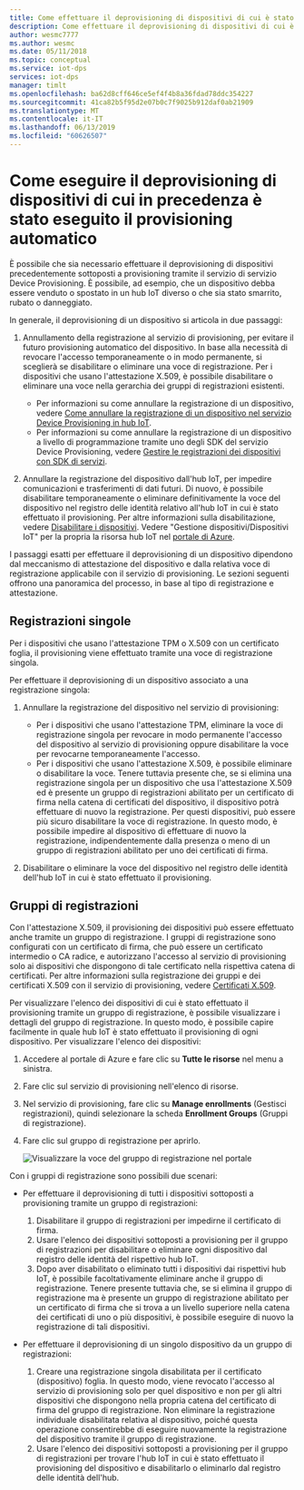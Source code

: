 ```yaml
---
title: Come effettuare il deprovisioning di dispositivi di cui è stato effettuato il provisioning tramite il servizio Device Provisioning in hub IoT di Azure | Microsoft Docs
description: Come effettuare il deprovisioning di dispositivi di cui è stato effettuato il provisioning tramite il servizio Device Provisioning in hub IoT di Azure
author: wesmc7777
ms.author: wesmc
ms.date: 05/11/2018
ms.topic: conceptual
ms.service: iot-dps
services: iot-dps
manager: timlt
ms.openlocfilehash: ba62d8cff646ce5ef4f4b8a36fdad78ddc354227
ms.sourcegitcommit: 41ca82b5f95d2e07b0c7f9025b912daf0ab21909
ms.translationtype: MT
ms.contentlocale: it-IT
ms.lasthandoff: 06/13/2019
ms.locfileid: "60626507"
---
```

# <a name="how-to-deprovision-devices-that-were-previously-auto-provisioned"></a>Come eseguire il deprovisioning di dispositivi di cui in precedenza è stato eseguito il provisioning automatico 

È possibile che sia necessario effettuare il deprovisioning di dispositivi precedentemente sottoposti a provisioning tramite il servizio di servizio Device Provisioning. È possibile, ad esempio, che un dispositivo debba essere venduto o spostato in un hub IoT diverso o che sia stato smarrito, rubato o danneggiato. 

In generale, il deprovisioning di un dispositivo si articola in due passaggi:

1. Annullamento della registrazione al servizio di provisioning, per evitare il futuro provisioning automatico del dispositivo. In base alla necessità di revocare l'accesso temporaneamente o in modo permanente, si sceglierà se disabilitare o eliminare una voce di registrazione. Per i dispositivi che usano l'attestazione X.509, è possibile disabilitare o eliminare una voce nella gerarchia dei gruppi di registrazioni esistenti.  
 
   - Per informazioni su come annullare la registrazione di un dispositivo, vedere [Come annullare la registrazione di un dispositivo nel servizio Device Provisioning in hub IoT](how-to-revoke-device-access-portal.md).
   - Per informazioni su come annullare la registrazione di un dispositivo a livello di programmazione tramite uno degli SDK del servizio Device Provisioning, vedere [Gestire le registrazioni dei dispositivi con SDK di servizi](how-to-manage-enrollments-sdks.md).

2. Annullare la registrazione del dispositivo dall'hub IoT, per impedire comunicazioni e trasferimenti di dati futuri. Di nuovo, è possibile disabilitare temporaneamente o eliminare definitivamente la voce del dispositivo nel registro delle identità relativo all'hub IoT in cui è stato effettuato il provisioning. Per altre informazioni sulla disabilitazione, vedere [Disabilitare i dispositivi](/azure/iot-hub/iot-hub-devguide-identity-registry#disable-devices). Vedere "Gestione dispositivi/Dispositivi IoT" per la propria la risorsa hub IoT nel [portale di Azure](https://portal.azure.com).

I passaggi esatti per effettuare il deprovisioning di un dispositivo dipendono dal meccanismo di attestazione del dispositivo e dalla relativa voce di registrazione applicabile con il servizio di provisioning. Le sezioni seguenti offrono una panoramica del processo, in base al tipo di registrazione e attestazione.

## <a name="individual-enrollments"></a>Registrazioni singole
Per i dispositivi che usano l'attestazione TPM o X.509 con un certificato foglia, il provisioning viene effettuato tramite una voce di registrazione singola. 

Per effettuare il deprovisioning di un dispositivo associato a una registrazione singola: 

1. Annullare la registrazione del dispositivo nel servizio di provisioning:

   - Per i dispositivi che usano l'attestazione TPM, eliminare la voce di registrazione singola per revocare in modo permanente l'accesso del dispositivo al servizio di provisioning oppure disabilitare la voce per revocarne temporaneamente l'accesso. 
   - Per i dispositivi che usano l'attestazione X.509, è possibile eliminare o disabilitare la voce. Tenere tuttavia presente che, se si elimina una registrazione singola per un dispositivo che usa l'attestazione X.509 ed è presente un gruppo di registrazioni abilitato per un certificato di firma nella catena di certificati del dispositivo, il dispositivo potrà effettuare di nuovo la registrazione. Per questi dispositivi, può essere più sicuro disabilitare la voce di registrazione. In questo modo, è possibile impedire al dispositivo di effettuare di nuovo la registrazione, indipendentemente dalla presenza o meno di un gruppo di registrazioni abilitato per uno dei certificati di firma.

2. Disabilitare o eliminare la voce del dispositivo nel registro delle identità dell'hub IoT in cui è stato effettuato il provisioning. 


## <a name="enrollment-groups"></a>Gruppi di registrazioni
Con l'attestazione X.509, il provisioning dei dispositivi può essere effettuato anche tramite un gruppo di registrazione. I gruppi di registrazione sono configurati con un certificato di firma, che può essere un certificato intermedio o CA radice, e autorizzano l'accesso al servizio di provisioning solo ai dispositivi che dispongono di tale certificato nella rispettiva catena di certificati. Per altre informazioni sulla registrazione dei gruppi e dei certificati X.509 con il servizio di provisioning, vedere [Certificati X.509](concepts-security.md#x509-certificates). 

Per visualizzare l'elenco dei dispositivi di cui è stato effettuato il provisioning tramite un gruppo di registrazione, è possibile visualizzare i dettagli del gruppo di registrazione. In questo modo, è possibile capire facilmente in quale hub IoT è stato effettuato il provisioning di ogni dispositivo. Per visualizzare l'elenco dei dispositivi: 

1. Accedere al portale di Azure e fare clic su **Tutte le risorse** nel menu a sinistra.
2. Fare clic sul servizio di provisioning nell'elenco di risorse.
3. Nel servizio di provisioning, fare clic su **Manage enrollments** (Gestisci registrazioni), quindi selezionare la scheda **Enrollment Groups** (Gruppi di registrazione).
4. Fare clic sul gruppo di registrazione per aprirlo.

   ![Visualizzare la voce del gruppo di registrazione nel portale](./media/how-to-unprovision-devices/view-enrollment-group.png)

Con i gruppi di registrazione sono possibili due scenari:

- Per effettuare il deprovisioning di tutti i dispositivi sottoposti a provisioning tramite un gruppo di registrazioni:
  1. Disabilitare il gruppo di registrazioni per impedirne il certificato di firma. 
  2. Usare l'elenco dei dispositivi sottoposti a provisioning per il gruppo di registrazioni per disabilitare o eliminare ogni dispositivo dal registro delle identità del rispettivo hub IoT. 
  3. Dopo aver disabilitato o eliminato tutti i dispositivi dai rispettivi hub IoT, è possibile facoltativamente eliminare anche il gruppo di registrazione. Tenere presente tuttavia che, se si elimina il gruppo di registrazione ma è presente un gruppo di registrazione abilitato per un certificato di firma che si trova a un livello superiore nella catena dei certificati di uno o più dispositivi, è possibile eseguire di nuovo la registrazione di tali dispositivi. 

- Per effettuare il deprovisioning di un singolo dispositivo da un gruppo di registrazioni:
  1. Creare una registrazione singola disabilitata per il certificato (dispositivo) foglia. In questo modo, viene revocato l'accesso al servizio di provisioning solo per quel dispositivo e non per gli altri dispositivi che dispongono nella propria catena del certificato di firma del gruppo di registrazione. Non eliminare la registrazione individuale disabilitata relativa al dispositivo, poiché questa operazione consentirebbe di eseguire nuovamente la registrazione del dispositivo tramite il gruppo di registrazione. 
  2. Usare l'elenco dei dispositivi sottoposti a provisioning per il gruppo di registrazioni per trovare l'hub IoT in cui è stato effettuato il provisioning del dispositivo e disabilitarlo o eliminarlo dal registro delle identità dell'hub. 
  
  










